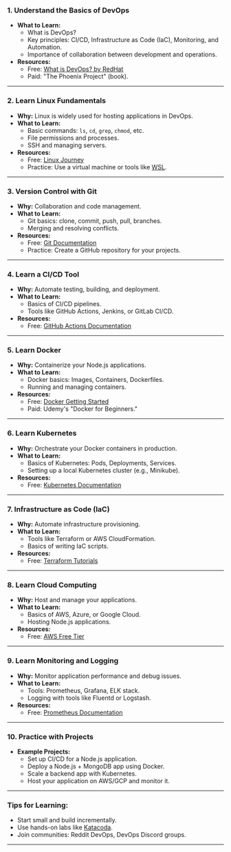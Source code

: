 ### **1. Understand the Basics of DevOps**
   - **What to Learn:**
     - What is DevOps? 
     - Key principles: CI/CD, Infrastructure as Code (IaC), Monitoring, and Automation.
     - Importance of collaboration between development and operations.
   - **Resources:**
     - Free: [What is DevOps? by RedHat](https://www.redhat.com/en/topics/devops/what-is-devops)
     - Paid: "The Phoenix Project" (book).

---

### **2. Learn Linux Fundamentals**
   - **Why:** Linux is widely used for hosting applications in DevOps.
   - **What to Learn:**
     - Basic commands: `ls`, `cd`, `grep`, `chmod`, etc.
     - File permissions and processes.
     - SSH and managing servers.
   - **Resources:**
     - Free: [Linux Journey](https://linuxjourney.com)
     - Practice: Use a virtual machine or tools like [WSL](https://learn.microsoft.com/en-us/windows/wsl/).

---

### **3. Version Control with Git**
   - **Why:** Collaboration and code management.
   - **What to Learn:**
     - Git basics: clone, commit, push, pull, branches.
     - Merging and resolving conflicts.
   - **Resources:**
     - Free: [Git Documentation](https://git-scm.com/doc)
     - Practice: Create a GitHub repository for your projects.

---

### **4. Learn a CI/CD Tool**
   - **Why:** Automate testing, building, and deployment.
   - **What to Learn:**
     - Basics of CI/CD pipelines.
     - Tools like GitHub Actions, Jenkins, or GitLab CI/CD.
   - **Resources:**
     - Free: [GitHub Actions Documentation](https://docs.github.com/en/actions)

---

### **5. Learn Docker**
   - **Why:** Containerize your Node.js applications.
   - **What to Learn:**
     - Docker basics: Images, Containers, Dockerfiles.
     - Running and managing containers.
   - **Resources:**
     - Free: [Docker Getting Started](https://docs.docker.com/get-started/)
     - Paid: Udemy's "Docker for Beginners."

---

### **6. Learn Kubernetes**
   - **Why:** Orchestrate your Docker containers in production.
   - **What to Learn:**
     - Basics of Kubernetes: Pods, Deployments, Services.
     - Setting up a local Kubernetes cluster (e.g., Minikube).
   - **Resources:**
     - Free: [Kubernetes Documentation](https://kubernetes.io/docs/tutorials/)

---

### **7. Infrastructure as Code (IaC)**
   - **Why:** Automate infrastructure provisioning.
   - **What to Learn:**
     - Tools like Terraform or AWS CloudFormation.
     - Basics of writing IaC scripts.
   - **Resources:**
     - Free: [Terraform Tutorials](https://developer.hashicorp.com/terraform/tutorials)

---

### **8. Learn Cloud Computing**
   - **Why:** Host and manage your applications.
   - **What to Learn:**
     - Basics of AWS, Azure, or Google Cloud.
     - Hosting Node.js applications.
   - **Resources:**
     - Free: [AWS Free Tier](https://aws.amazon.com/free/)

---

### **9. Learn Monitoring and Logging**
   - **Why:** Monitor application performance and debug issues.
   - **What to Learn:**
     - Tools: Prometheus, Grafana, ELK stack.
     - Logging with tools like Fluentd or Logstash.
   - **Resources:**
     - Free: [Prometheus Documentation](https://prometheus.io/docs/)

---

### **10. Practice with Projects**
   - **Example Projects:**
     - Set up CI/CD for a Node.js application.
     - Deploy a Node.js + MongoDB app using Docker.
     - Scale a backend app with Kubernetes.
     - Host your application on AWS/GCP and monitor it.

---

### **Tips for Learning:**
   - Start small and build incrementally.
   - Use hands-on labs like [Katacoda](https://www.katacoda.com/).
   - Join communities: Reddit DevOps, DevOps Discord groups.

---
